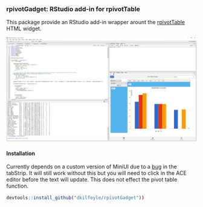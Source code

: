 ### rpivotGadget:  RStudio add-in for rpivotTable

This package provide an RStudio add-in wrapper arount the [rpivotTable](https://github.com/smartinsightsfromdata/rpivotTable) HTML widget.

![Screenshot](Screenshot.JPG)

#### Installation

Currently depends on a custom version of MiniUI due to a [bug](https://github.com/rstudio/miniUI/issues/5) in the tabStrip. It will still work without this but you will need to click in the ACE editor before the text will update. This does not effect the pivot table function. 

```R
devtools::install_github("dkilfoyle/rpivotGadget"))
```
